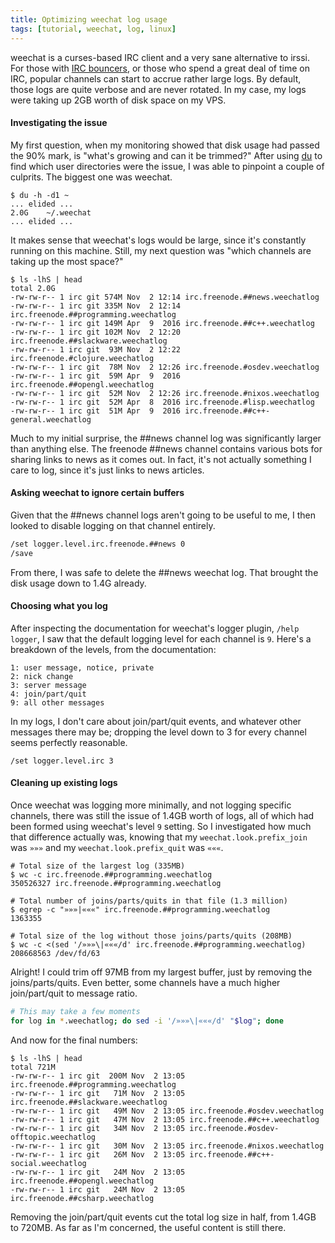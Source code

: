 ```yaml
---
title: Optimizing weechat log usage
tags: [tutorial, weechat, log, linux]
---
```


weechat is a curses-based IRC client and a very sane alternative to irssi. For
those with [IRC bouncers](https://en.wikipedia.org/wiki/BNC_%28software%29), or
those who spend a great deal of time on IRC, popular channels can start to
accrue rather large logs. By default, those logs are quite verbose and are never
rotated. In my case, my logs were taking up 2GB worth of disk space on my VPS.

#### Investigating the issue
My first question, when my monitoring showed that disk usage had passed the 90%
mark, is "what's growing and can it be trimmed?" After using
[du](https://linux.die.net/man/1/du) to find which user directories were the
issue, I was able to pinpoint a couple of culprits. The biggest one was weechat.
```text
$ du -h -d1 ~
... elided ...
2.0G    ~/.weechat
... elided ...
```

It makes sense that weechat's logs would be large, since it's constantly running
on this machine. Still, my next question was "which channels are taking up the
most space?"

```text
$ ls -lhS | head
total 2.0G
-rw-rw-r-- 1 irc git 574M Nov  2 12:14 irc.freenode.##news.weechatlog
-rw-rw-r-- 1 irc git 335M Nov  2 12:14 irc.freenode.##programming.weechatlog
-rw-rw-r-- 1 irc git 149M Apr  9  2016 irc.freenode.##c++.weechatlog
-rw-rw-r-- 1 irc git 102M Nov  2 12:20 irc.freenode.##slackware.weechatlog
-rw-rw-r-- 1 irc git  93M Nov  2 12:22 irc.freenode.#clojure.weechatlog
-rw-rw-r-- 1 irc git  78M Nov  2 12:26 irc.freenode.#osdev.weechatlog
-rw-rw-r-- 1 irc git  59M Apr  9  2016 irc.freenode.##opengl.weechatlog
-rw-rw-r-- 1 irc git  52M Nov  2 12:26 irc.freenode.#nixos.weechatlog
-rw-rw-r-- 1 irc git  52M Apr  8  2016 irc.freenode.#lisp.weechatlog
-rw-rw-r-- 1 irc git  51M Apr  9  2016 irc.freenode.##c++-general.weechatlog
```

Much to my initial surprise, the ##news channel log was significantly larger
than anything else. The freenode ##news channel contains various bots for
sharing links to news as it comes out. In fact, it's not actually something I
care to log, since it's just links to news articles.

#### Asking weechat to ignore certain buffers
Given that the ##news channel logs aren't going to be useful to me, I then
looked to disable logging on that channel entirely.

```bash
/set logger.level.irc.freenode.##news 0
/save
```

From there, I was safe to delete the ##news weechat log. That brought the disk
usage down to 1.4G already.

#### Choosing what you log
After inspecting the documentation for weechat's logger plugin, `/help logger`,
I saw that the default logging level for each channel is `9`. Here's a breakdown
of the levels, from the documentation:

```text
1: user message, notice, private
2: nick change
3: server message
4: join/part/quit
9: all other messages
```

In my logs, I don't care about join/part/quit events, and whatever other
messages there may be; dropping the level down to 3 for every channel seems
perfectly reasonable.

```text
/set logger.level.irc 3
```

#### Cleaning up existing logs
Once weechat was logging more minimally, and not logging specific channels,
there was still the issue of 1.4GB worth of logs, all of which had been formed
using weechat's level `9` setting. So I investigated how much that difference
actually was, knowing that my `weechat.look.prefix_join` was `»»»` and my
`weechat.look.prefix_quit` was `«««`.

```text
# Total size of the largest log (335MB)
$ wc -c irc.freenode.##programming.weechatlog
350526327 irc.freenode.##programming.weechatlog

# Total number of joins/parts/quits in that file (1.3 million)
$ egrep -c "»»»|«««" irc.freenode.##programming.weechatlog
1363355

# Total size of the log without those joins/parts/quits (208MB)
$ wc -c <(sed '/»»»\|«««/d' irc.freenode.##programming.weechatlog)
208668563 /dev/fd/63
```

Alright! I could trim off 97MB from my largest buffer, just by removing the
joins/parts/quits. Even better, some channels have a much higher join/part/quit
to message ratio.

```bash
# This may take a few moments
for log in *.weechatlog; do sed -i '/»»»\|«««/d' "$log"; done
```

And now for the final numbers:

```text
$ ls -lhS | head
total 721M
-rw-rw-r-- 1 irc git  200M Nov  2 13:05 irc.freenode.##programming.weechatlog
-rw-rw-r-- 1 irc git   71M Nov  2 13:05 irc.freenode.##slackware.weechatlog
-rw-rw-r-- 1 irc git   49M Nov  2 13:05 irc.freenode.#osdev.weechatlog
-rw-rw-r-- 1 irc git   47M Nov  2 13:05 irc.freenode.##c++.weechatlog
-rw-rw-r-- 1 irc git   34M Nov  2 13:05 irc.freenode.#osdev-offtopic.weechatlog
-rw-rw-r-- 1 irc git   30M Nov  2 13:05 irc.freenode.#nixos.weechatlog
-rw-rw-r-- 1 irc git   26M Nov  2 13:05 irc.freenode.##c++-social.weechatlog
-rw-rw-r-- 1 irc git   24M Nov  2 13:05 irc.freenode.##opengl.weechatlog
-rw-rw-r-- 1 irc git   24M Nov  2 13:05 irc.freenode.##csharp.weechatlog
```

Removing the join/part/quit events cut the total log size in half, from 1.4GB to
720MB. As far as I'm concerned, the useful content is still there.
